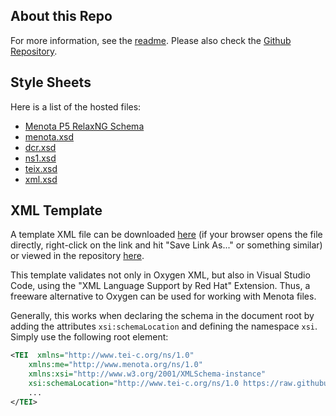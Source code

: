 ## About this Repo
For more information, see the [readme](README.md). Please also check the [Github Repository](https://github.com/BalduinLandolt/menota-xsd-schema).

## Style Sheets

Here is a list of the hosted files:

- [Menota P5 RelaxNG Schema](https://raw.githubusercontent.com/BalduinLandolt/menota-xsd-schema/master/menotaP5.rng)
- [menota.xsd](https://raw.githubusercontent.com/BalduinLandolt/menota-xsd-schema/master/menota.xsd)
- [dcr.xsd](https://raw.githubusercontent.com/BalduinLandolt/menota-xsd-schema/master/dcr.xsd)
- [ns1.xsd](https://raw.githubusercontent.com/BalduinLandolt/menota-xsd-schema/master/ns1.xsd)
- [teix.xsd](https://raw.githubusercontent.com/BalduinLandolt/menota-xsd-schema/master/teix.xsd)
- [xml.xsd](https://raw.githubusercontent.com/BalduinLandolt/menota-xsd-schema/master/xml.xsd)

## XML Template

A template XML file can be downloaded [here](template.xml) (if your browser opens the file directly, right-click on the link and hit "Save Link As..." or something similar) or viewed in the repository [here](https://github.com/BalduinLandolt/menota-xsd-schema/blob/master/template.xml).

This template validates not only in Oxygen XML, but also in Visual Studio Code, using the "XML Language Support by Red Hat" Extension. Thus, a freeware alternative to Oxygen can be used for working with Menota files.

Generally, this works when declaring the schema in the document root by adding the attributes `xsi:schemaLocation` and defining the namespace `xsi`.  
Simply use the following root element:
```XML
<TEI  xmlns="http://www.tei-c.org/ns/1.0"
    xmlns:me="http://www.menota.org/ns/1.0"
    xmlns:xsi="http://www.w3.org/2001/XMLSchema-instance"
    xsi:schemaLocation="http://www.tei-c.org/ns/1.0 https://raw.githubusercontent.com/BalduinLandolt/menota-xsd-schema/master/menota.xsd">
    ...
</TEI>
```
